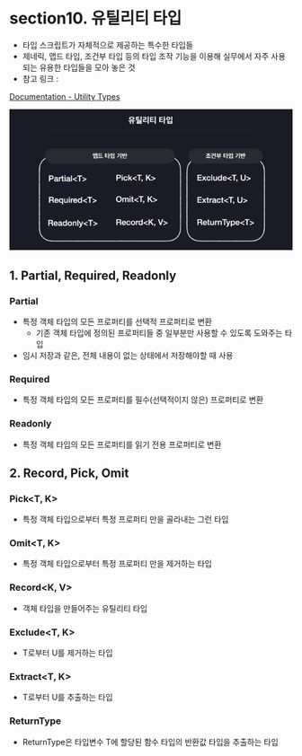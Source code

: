 # section10. 유틸리티 타입

- 타입 스크립트가 자체적으로 제공하는 특수한 타입들
- 제네릭, 맵드 타입, 조건부 타입 등의 타입 조작 기능을 이용해 실무에서 자주 사용되는 유용한 타입들을 모아 놓은 것
- 참고 링크 :

[Documentation - Utility Types](https://www.typescriptlang.org/docs/handbook/utility-types.html)

![section10-01.png](./img/section10-01.png)

## 1. **Partial, Required, Readonly**

### **Partial<T>**

- 특정 객체 타입의 모든 프로퍼티를 선택적 프로퍼티로 변환
  - 기존 객체 타입에 정의된 프로퍼티들 중 일부분만 사용할 수 있도록 도와주는 타입
- 임시 저장과 같은, 전체 내용이 없는 상태에서 저장해야할 때 사용

### **Required<T>**

- 특정 객체 타입의 모든 프로퍼티를 필수(선택적이지 않은) 프로퍼티로 변환

### **Readonly<T>**

- 특정 객체 타입의 모든 프로퍼티를 읽기 전용 프로퍼티로 변환

## 2. **Record, Pick, Omit**

### **Pick<T, K>**

- 특정 객체 타입으로부터 특정 프로퍼티 만을 골라내는 그런 타입

### **Omit<T, K>**

- 특정 객체 타입으로부터 특정 프로퍼티 만을 제거하는 타입

### **Record<K, V>**

- 객체 타입을 만들어주는 유틸리티 타입

### **Exclude<T, K>**

- T로부터 U를 제거하는 타입

### **Extract<T, K>**

- T로부터 U를 추출하는 타입

### **ReturnType<T>**

- ReturnType은 타입변수 T에 할당된 함수 타입의 반환값 타입을 추출하는 타입
